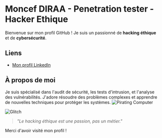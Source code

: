# Moncef DIRAA - Penetration tester - Hacker Ethique

Bienvenue sur mon profil GitHub ! Je suis un passionné de **hacking éthique** et de **cybersécurité**.

## Liens

- [Mon profil LinkedIn](https://www.linkedin.com/in/moncef-diraa)


## À propos de moi

Je suis spécialisé dans l'audit de sécurité, les tests d'intrusion, et l'analyse des vulnérabilités. J'adore résoudre des problèmes complexes et apprendre de nouvelles techniques pour protéger les systèmes.
![Pirating Computer](https://media.giphy.com/media/26AHxQ16VHVpFGGSg/giphy.gif)

![Glitch](https://media.giphy.com/media/l0NwVVlYyCj1u5fiQ/giphy.gif)

> _"Le hacking éthique est une passion, pas un métier."_

Merci d'avoir visité mon profil !

